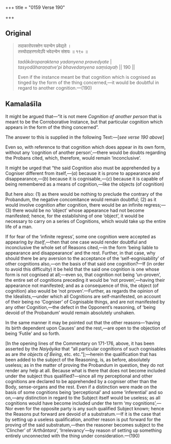 +++
title = "0159 Verse 190"

+++
## Original 
>
> तदाकारोपरक्तेन यदन्येन प्रवेद्यते ।  
> तस्योदाहरणत्वेऽपि भवेदन्येन संशयः ॥ १९० ॥ 
>
> *tadākāroparaktena yadanyena pravedyate* \|  
> *tasyodāharaṇatve'pi bhavedanyena saṃśayaḥ* \|\| 190 \|\| 
>
> Even if the instance meant be that cognition which is cognised as tinged by the form of the thing concerned,—it would be doubtful in regard to another cognition.—(190)



## Kamalaśīla

It might be argued that—“it is not mere *Cognition of another person* that is meant to be the Corroborative Instance, but that particular cognition which appears in the form of the thing concerned”.

The answer to this is supplied in the following Text:—[*see verse 190 above*]

Even so, with reference to that cognition which does appear in its own form, without any ‘cognition of another person’,—there would be doubts regarding the Probans cited, which, therefore, would remain ‘inconclusive’.

It might be urged that “the said Cognition also must be apprehended by a Cogniser different from itself,—(*a*) because it is prone to appearance and disappearance,—(*b*) because it is cognisable,—(*c*) because it is capable of being remembered as a means of cognition,—like the objects (of cognition)

But here also: (1) as there would be nothing to preclude the contrary of the Probandum, the negative concomitance would remain doubtful; (2) as it would involve cognition after cognition, there would be an infinite regress;—(3) there would be no ‘object’ whose appearance had not become manifested; hence, for the establishing of one ‘object’, it would be necessary to carry on a series of Cognitions, which would take up the entire life of a man.

If for fear of the ‘infinite regress’, some one cognition were accepted as appearing *by itself*,—then that one case would render doubtful and inconclusive the whole set of Reasons cited,—in the form ‘being liable to appearance and disappearance’ and the rest. Further, in that case, why should there be any aversion to the acceptance of the ‘self-eognisability’ of other cognitions also,—on the basis of that said one cognition?—If (in order to avoid this difficulty) it be held that the said one cognition is one whose form is not cognised at all;—even so, that cognition not being ‘un-proven’, the entire set of cognitions preceding it would be ‘not proven’,—having their appearance not manifested; and as a consequence of this, the object (of cognition) also would be ‘not proven’.—Further, as regards the opinion of the Idealists,—under which all Cognitions are self-manifested, on account of their being no ‘Cogniser’ of Cognisable things, and are not manifested by any other Cognition,—the defect in the Opponent’s reasoning, of ‘being devoid of the Probandum’ would remain absolutely unshaken.

In the same manner it may be pointed out that the other reasons—‘having its birth dependent upon Causes’ and the rest,—are open to the objection of being ‘Futile’ and so forth.

[In the opening lines of the Commentary on 171-176, above, it has been asserted by the *Naiyāyika* that “all particular cognitions of such cognisables as are *the objects of Being*, etc. etc.”];—herein the qualification that has been added to the subject of the Reasoning, is, as before, absolutely useless; as in the matter of proving the Probandum in question, they do not render any help at all. Because what is there that does not become included under the subject thus qualified?—since all my perceptional and other cognitions are declared to be apprehended by a cogniser other than the Body, sense-organs and the rest. Even if a distinction were made on the basis of some cognitions being ‘perceptional’ and some ‘inferential’ and so on,—any distinction in regard to the Subject itself would be useless; as all cognitions would have become included under the term ‘my cognitions’,—Nor even for the opposite party is any such qualified Subject known; hence the Reasons put forward are devoid of a substratum.—If it is the case that by setting up a useless qualification, another reason is put forward for the proving of the said substratum,—then the reasoner becomes subject to the ‘Clincher’ of ‘*Arthāntara*’, ‘Irrelevancy’—by reason of setting up something entirely unconnected with the thing under consideration.—(190)


